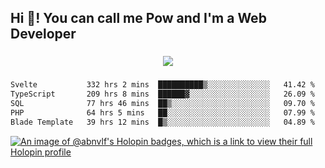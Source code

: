 <h2 align="left">Hi 👋! You can call me Pow and I'm a Web Developer</h2>

###

<div align="center">
  <img src="https://profile-counter.glitch.me/abnvlf/count.svg?"  />
</div>

###

<!--START_SECTION:waka-->

```txt
Svelte           332 hrs 2 mins  ██████████▒░░░░░░░░░░░░░░   41.42 %
TypeScript       209 hrs 8 mins  ██████▓░░░░░░░░░░░░░░░░░░   26.09 %
SQL              77 hrs 46 mins  ██▒░░░░░░░░░░░░░░░░░░░░░░   09.70 %
PHP              64 hrs 5 mins   ██░░░░░░░░░░░░░░░░░░░░░░░   07.99 %
Blade Template   39 hrs 12 mins  █▒░░░░░░░░░░░░░░░░░░░░░░░   04.89 %
```

<!--END_SECTION:waka-->
<!-- <img src="https://raw.githubusercontent.com/abnvlf/abnvlf/output/snake.svg" alt="Snake animation" /> -->

<!-- <a href="https://open.spotify.com/user/31py3qwahsl76foqwc5f55butple">
  <img src="https://spotify-recently-played-readme.vercel.app/api?user=31py3qwahsl76foqwc5f55butple&count=5&unique=false" alt="Spotify recently played"  />
</a> -->

[![An image of @abnvlf's Holopin badges, which is a link to view their full Holopin profile](https://holopin.me/abnvlf)](https://holopin.io/@abnvlf)

###
